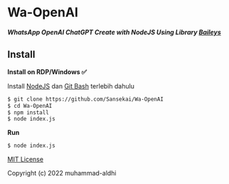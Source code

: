 # Wa-OpenAI

**_WhatsApp OpenAI ChatGPT Create with NodeJS Using Library [Baileys](https://github.com/adiwajshing/Baileys)_**

## Install

**Install on RDP/Windows ✅**

Install [NodeJS](https://nodejs.org/en/download/)
dan [Git Bash](https://git-scm.com/downloads) terlebih dahulu

```bash
$ git clone https://github.com/Sansekai/Wa-OpenAI
$ cd Wa-OpenAI
$ npm install
$ node index.js
```

**Run**

```bash
$ node index.js
```

[MIT License](https://github.com/muhammad-aldhi/wa-bot/blob/main/LICENSE)

Copyright (c) 2022 muhammad-aldhi
